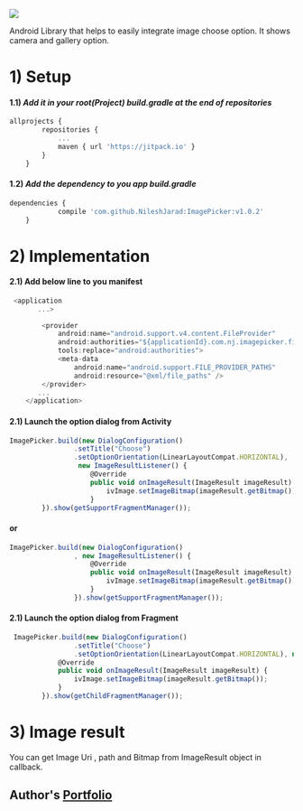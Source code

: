 [![](https://jitpack.io/v/NileshJarad/ImagePicker.svg)](https://jitpack.io/#NileshJarad/ImagePicker)

Android Library that helps to easily integrate image choose option.
It shows camera and gallery option.


# 1) Setup

#### 1.1) _Add it in your root(Project) build.gradle at the end of repositories_
```js
allprojects {
		repositories {
			...
			maven { url 'https://jitpack.io' }
		}
	}
```
#### 1.2)  _Add the dependency to you app build.gradle_
```js
dependencies {
	        compile 'com.github.NileshJarad:ImagePicker:v1.0.2'
	}
```

# 2) Implementation
#### 2.1) Add below line to you manifest 
```js
 <application
       ...>

        <provider
            android:name="android.support.v4.content.FileProvider"
            android:authorities="${applicationId}.com.nj.imagepicker.fileprovider"
            tools:replace="android:authorities">
            <meta-data
                android:name="android.support.FILE_PROVIDER_PATHS"
                android:resource="@xml/file_paths" />
        </provider>
       ...
    </application>
```

#### 2.1) Launch the option dialog from Activity
```js
ImagePicker.build(new DialogConfiguration()
                .setTitle("Choose")
                .setOptionOrientation(LinearLayoutCompat.HORIZONTAL),
                 new ImageResultListener() {
                    @Override
                    public void onImageResult(ImageResult imageResult) {
                        ivImage.setImageBitmap(imageResult.getBitmap());
                    }
        }).show(getSupportFragmentManager());
```

#### or

```js
ImagePicker.build(new DialogConfiguration()
                , new ImageResultListener() {
                    @Override
                    public void onImageResult(ImageResult imageResult) {
                        ivImage.setImageBitmap(imageResult.getBitmap());
                    }
                }).show(getSupportFragmentManager());
```

#### 2.1) Launch the option dialog from Fragment
```js
 ImagePicker.build(new DialogConfiguration()
                .setTitle("Choose")
                .setOptionOrientation(LinearLayoutCompat.HORIZONTAL), new ImageResultListener() {
            @Override
            public void onImageResult(ImageResult imageResult) {
                ivImage.setImageBitmap(imageResult.getBitmap());
            }
        }).show(getChildFragmentManager());
```

# 3) Image result 
You can get Image Uri , path and Bitmap from ImageResult object in callback. 


## Author's [Portfolio](https://nileshjarad.github.io/)





